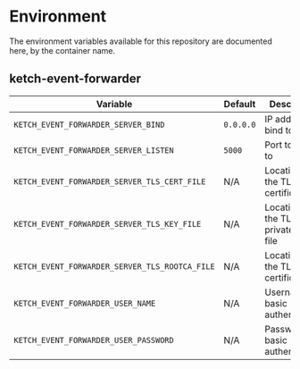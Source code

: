 # Environment

The environment variables available for this repository are documented here, by the container name.

## ketch-event-forwarder

| Variable                                       | Default   | Description                               |
|------------------------------------------------|-----------|-------------------------------------------|
| `KETCH_EVENT_FORWARDER_SERVER_BIND`            | `0.0.0.0` | IP address to bind to                     |
| `KETCH_EVENT_FORWARDER_SERVER_LISTEN`          | `5000`    | Port to listen to                         |
| `KETCH_EVENT_FORWARDER_SERVER_TLS_CERT_FILE`   | N/A       | Location of the TLS certificate file      |
| `KETCH_EVENT_FORWARDER_SERVER_TLS_KEY_FILE`    | N/A       | Location of the TLS private key file      |
| `KETCH_EVENT_FORWARDER_SERVER_TLS_ROOTCA_FILE` | N/A       | Location of the TLS root certificate file |
| `KETCH_EVENT_FORWARDER_USER_NAME`              | N/A       | Username for basic authentication         |
| `KETCH_EVENT_FORWARDER_USER_PASSWORD`          | N/A       | Password for basic authentication         |
